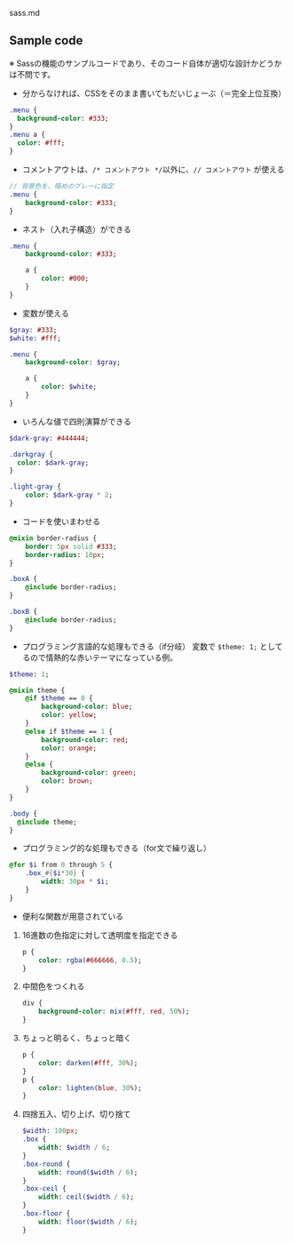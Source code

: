 sass.md

## Sample code
※ Sassの機能のサンプルコードであり、そのコード自体が適切な設計かどうかは不問です。

- 分からなければ、CSSをそのまま書いてもだいじょーぶ（＝完全上位互換）

```sass
.menu {
  background-color: #333;
}
.menu a {
  color: #fff;
}
```

- コメントアウトは、`/* コメントアウト */`以外に、`// コメントアウト` が使える

```sass
// 背景色を、暗めのグレーに指定
.menu {
	background-color: #333;
}
```

- ネスト（入れ子構造）ができる

```sass
.menu {
	background-color: #333;

	a {
		color: #000;
	}
}
```

- 変数が使える

```sass
$gray: #333;
$white: #fff;

.menu {
	background-color: $gray;

	a {
		color: $white;
	}
}
```

- いろんな値で四則演算ができる

```sass
$dark-gray: #444444;

.darkgray {
  color: $dark-gray;
}

.light-gray {
	color: $dark-gray * 2;
}
```

- コードを使いまわせる

```sass
@mixin border-radius {
	border: 5px solid #333;
	border-radius: 10px;
}

.boxA {
	@include border-radius;
}

.boxB {
	@include border-radius;
}
```

- プログラミング言語的な処理もできる（if分岐）
変数で `$theme: 1;` としてるので情熱的な赤いテーマになっている例。

```sass
$theme: 1;

@mixin theme {
	@if $theme == 0 {
		background-color: blue;
		color: yellow;
	}
	@else if $theme == 1 {
		background-color: red;
		color: orange;
	}
	@else {
		background-color: green;
		color: brown;
	}
}

.body {
  @include theme;
}
```


- プログラミング的な処理もできる（for文で繰り返し）

```sass
@for $i from 0 through 5 {
	.box_#{$i*30} {
		width: 30px * $i;
	}
}
```


- 便利な関数が用意されている

1. 16進数の色指定に対して透明度を指定できる

	```sass
	p {
		color: rgba(#666666, 0.5);
	}
	```

2. 中間色をつくれる

	```sass
	div {
		background-color: mix(#fff, red, 50%);
	}
	```

3. ちょっと明るく、ちょっと暗く

	```sass
	p {
		color: darken(#fff, 30%);
	}
	p {
		color: lighten(blue, 30%);
	}
	```

4. 四捨五入、切り上げ、切り捨て

	```sass
	$width: 100px;
	.box {
		width: $width / 6;
	}
	.box-round {
		width: round($width / 6);
	}
	.box-ceil {
		width: ceil($width / 6);
	}
	.box-floor {
		width: floor($width / 6);
	}
	```

